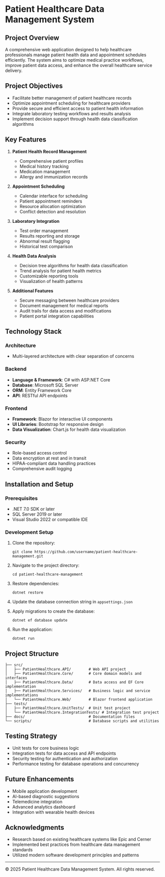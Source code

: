 # Patient Healthcare Data Management System

## Project Overview
A comprehensive web application designed to help healthcare professionals manage patient health data and appointment schedules efficiently. The system aims to optimize medical practice workflows, improve patient data access, and enhance the overall healthcare service delivery.

## Project Objectives
- Facilitate better management of patient healthcare records
- Optimize appointment scheduling for healthcare providers
- Provide secure and efficient access to patient health information
- Integrate laboratory testing workflows and results analysis
- Implement decision support through health data classification algorithms

## Key Features
1. **Patient Health Record Management**
   - Comprehensive patient profiles
   - Medical history tracking
   - Medication management
   - Allergy and immunization records

2. **Appointment Scheduling**
   - Calendar interface for scheduling
   - Patient appointment reminders
   - Resource allocation optimization
   - Conflict detection and resolution

3. **Laboratory Integration**
   - Test order management
   - Results reporting and storage
   - Abnormal result flagging
   - Historical test comparison

4. **Health Data Analysis**
   - Decision tree algorithms for health data classification
   - Trend analysis for patient health metrics
   - Customizable reporting tools
   - Visualization of health patterns

5. **Additional Features**
   - Secure messaging between healthcare providers
   - Document management for medical reports
   - Audit trails for data access and modifications
   - Patient portal integration capabilities

## Technology Stack

### Architecture
- Multi-layered architecture with clear separation of concerns

### Backend
- **Language & Framework**: C# with ASP.NET Core
- **Database**: Microsoft SQL Server
- **ORM**: Entity Framework Core
- **API**: RESTful API endpoints

### Frontend
- **Framework**: Blazor for interactive UI components
- **UI Libraries**: Bootstrap for responsive design
- **Data Visualization**: Chart.js for health data visualization

### Security
- Role-based access control
- Data encryption at rest and in transit
- HIPAA-compliant data handling practices
- Comprehensive audit logging

## Installation and Setup

### Prerequisites
- .NET 7.0 SDK or later
- SQL Server 2019 or later
- Visual Studio 2022 or compatible IDE

### Development Setup
1. Clone the repository:
   ```
   git clone https://github.com/username/patient-healthcare-management.git
   ```

2. Navigate to the project directory:
   ```
   cd patient-healthcare-management
   ```

3. Restore dependencies:
   ```
   dotnet restore
   ```

4. Update the database connection string in `appsettings.json`

5. Apply migrations to create the database:
   ```
   dotnet ef database update
   ```

6. Run the application:
   ```
   dotnet run
   ```

## Project Structure
```
├── src/
│   ├── PatientHealthcare.API/        # Web API project
│   ├── PatientHealthcare.Core/       # Core domain models and interfaces
│   ├── PatientHealthcare.Data/       # Data access and EF Core implementation
│   ├── PatientHealthcare.Services/   # Business logic and service implementations
│   └── PatientHealthcare.Web/        # Blazor frontend application
├── tests/
│   ├── PatientHealthcare.UnitTests/  # Unit test project
│   └── PatientHealthcare.IntegrationTests/ # Integration test project
├── docs/                             # Documentation files
└── scripts/                          # Database scripts and utilities
```

## Testing Strategy
- Unit tests for core business logic
- Integration tests for data access and API endpoints
- Security testing for authentication and authorization
- Performance testing for database operations and concurrency

## Future Enhancements
- Mobile application development
- AI-based diagnostic suggestions
- Telemedicine integration
- Advanced analytics dashboard
- Integration with wearable health devices

## Acknowledgments
- Research based on existing healthcare systems like Epic and Cerner
- Implemented best practices from healthcare data management standards
- Utilized modern software development principles and patterns

---

© 2025 Patient Healthcare Data Management System. All rights reserved.